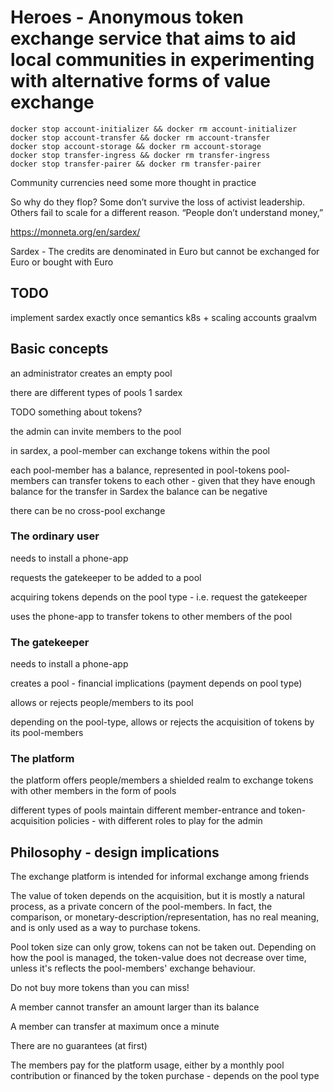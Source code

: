 # Heroes - Anonymous token exchange service that aims to aid local communities in experimenting with alternative forms of value exchange



```
docker stop account-initializer && docker rm account-initializer
docker stop account-transfer && docker rm account-transfer
docker stop account-storage && docker rm account-storage
docker stop transfer-ingress && docker rm transfer-ingress
docker stop transfer-pairer && docker rm transfer-pairer
```


Community currencies need some more thought in practice

So why do they flop? Some don’t survive the loss of activist leadership. Others fail to scale for a different reason. “People don’t understand money,”

https://monneta.org/en/sardex/

Sardex - The credits are denominated in Euro but cannot be exchanged for Euro or bought with Euro

## TODO
implement sardex
exactly once semantics
k8s + scaling accounts
graalvm

## Basic concepts

an administrator creates an empty pool

there are different types of pools
1 sardex

TODO something about tokens?

the admin can invite members to the pool

in sardex, a pool-member can exchange tokens within the pool

each pool-member has a balance, represented in pool-tokens
pool-members can transfer tokens to each other - given that they have enough balance for the transfer
in Sardex the balance can be negative

there can be no cross-pool exchange

### The ordinary user

needs to install a phone-app

requests the gatekeeper to be added to a pool

acquiring tokens depends on the pool type - i.e. request the gatekeeper

uses the phone-app to transfer tokens to other members of the pool

### The gatekeeper

needs to install a phone-app

creates a pool - financial implications (payment depends on pool type)

allows or rejects people/members to its pool

depending on the pool-type, allows or rejects the acquisition of tokens by its pool-members

### The platform

the platform offers people/members a shielded realm to exchange tokens with other members in the form of pools

different types of pools maintain different member-entrance and token-acquisition policies - with different roles to play for the admin


## Philosophy - design implications

The exchange platform is intended for informal exchange among friends

The value of token depends on the acquisition, but it is mostly a natural process, as a private concern of the pool-members. In fact,
the comparison, or monetary-description/representation, has no real meaning, and is only used as a way to purchase tokens.

Pool token size can only grow, tokens can not be taken out. Depending on how the pool is managed, the token-value does not decrease over time, unless it's reflects the pool-members' exchange behaviour.

Do not buy more tokens than you can miss!

A member cannot transfer an amount larger than its balance

A member can transfer at maximum once a minute

There are no guarantees (at first)

The members pay for the platform usage, either by a monthly pool contribution or financed by the token purchase - depends on the pool type


